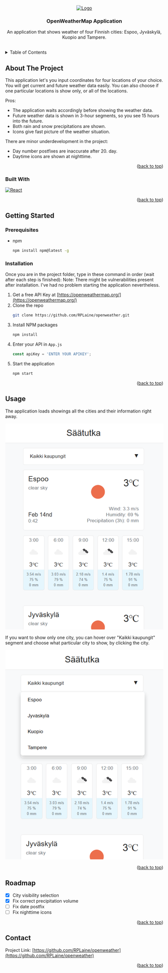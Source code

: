 <!-- Improved compatibility of back to top link: See: https://github.com/othneildrew/Best-README-Template/pull/73 -->
<a name="readme-top"></a>

<!-- PROJECT LOGO -->
<br />
<div align="center">
  <a href="https://openweathermap.org/">
    <img src="https://openweathermap.org/themes/openweathermap/assets/img/logo_white_cropped.png" alt="Logo">
  </a>

  <h3 align="center">OpenWeatherMap Application</h3>

  <p align="center">
    An application that shows weather of four Finnish cities: Espoo, Jyväskylä, Kuopio and Tampere.
    <br>
    <br>
  </p>
</div>



<!-- TABLE OF CONTENTS -->
<details>
  <summary>Table of Contents</summary>
  <ol>
    <li>
      <a href="#about-the-project">About The Project</a>
      <ul>
        <li><a href="#built-with">Built With</a></li>
      </ul>
    </li>
    <li>
      <a href="#getting-started">Getting Started</a>
      <ul>
        <li><a href="#prerequisites">Prerequisites</a></li>
        <li><a href="#installation">Installation</a></li>
      </ul>
    </li>
    <li><a href="#usage">Usage</a></li>
    <li><a href="#roadmap">Roadmap</a></li>
    <li><a href="#contact">Contact</a></li>
  </ol>
</details>



<!-- ABOUT THE PROJECT -->
## About The Project

This application let's you input coordinates for four locations of your choice. You will get current and future weather data easily.
You can also choose if one particular locations is show only, or all of the locations.

Pros:
* The application waits accordingly before showing the weather data.
* Future weather data is shown in 3-hour segments, so you see 15 hours into the future.
* Both rain and snow precipitations are shown.
* Icons give fast picture of the weather situation.

There are minor underdevelopment in the project:
* Day number postfixes are inaccurate after 20. day.
* Daytime icons are shown at nighttime.

<p align="right">(<a href="#readme-top">back to top</a>)</p>



### Built With

[![React][React.js]][React-url]

<p align="right">(<a href="#readme-top">back to top</a>)</p>



<!-- GETTING STARTED -->
## Getting Started

### Prerequisites

* npm
  ```sh
  npm install npm@latest -g
  ```

### Installation

Once you are in the project folder, type in these command in order (wait after each step is finished):
Note: There might be vulnerabilities present after installation. I've had no problem starting the application nevertheless.

1. Get a free API Key at [https://openweathermap.org/](https://openweathermap.org/)
2. Clone the repo
   ```sh
   git clone https://github.com/RPLaine/openweather.git
   ```
3. Install NPM packages
   ```sh
   npm install
   ```
4. Enter your API in `App.js`
   ```js
   const apiKey = 'ENTER YOUR APIKEY';
   ```
5. Start the application
   ```sh
   npm start
   ```

<p align="right">(<a href="#readme-top">back to top</a>)</p>



<!-- USAGE EXAMPLES -->
## Usage

The application loads showings all the cities and their information right away.

![Alt Image text](/img/main.png?raw=true "Optional Title")



If you want to show only one city, you can hover over "Kaikki kaupungit" segment and choose what particular city to show, by clicking the city.

![Alt Image text](/img/citymenu.png?raw=true "Optional Title")

<p align="right">(<a href="#readme-top">back to top</a>)</p>



<!-- ROADMAP -->
## Roadmap

- [X] City visibility selection
- [X] Fix correct precipitation volume
- [ ] Fix date postfix
- [ ] Fix nighttime icons

<p align="right">(<a href="#readme-top">back to top</a>)</p>



<!-- CONTACT -->
## Contact

Project Link: [https://github.com/RPLaine/openweather](https://github.com/RPLaine/openweather)

<p align="right">(<a href="#readme-top">back to top</a>)</p>



<!-- MARKDOWN LINKS & IMAGES -->
<!-- https://www.markdownguide.org/basic-syntax/#reference-style-links -->
[contributors-shield]: https://img.shields.io/github/contributors/othneildrew/Best-README-Template.svg?style=for-the-badge
[contributors-url]: https://github.com/othneildrew/Best-README-Template/graphs/contributors
[forks-shield]: https://img.shields.io/github/forks/othneildrew/Best-README-Template.svg?style=for-the-badge
[forks-url]: https://github.com/othneildrew/Best-README-Template/network/members
[stars-shield]: https://img.shields.io/github/stars/othneildrew/Best-README-Template.svg?style=for-the-badge
[stars-url]: https://github.com/othneildrew/Best-README-Template/stargazers
[issues-shield]: https://img.shields.io/github/issues/othneildrew/Best-README-Template.svg?style=for-the-badge
[issues-url]: https://github.com/othneildrew/Best-README-Template/issues
[license-shield]: https://img.shields.io/github/license/othneildrew/Best-README-Template.svg?style=for-the-badge
[license-url]: https://github.com/othneildrew/Best-README-Template/blob/master/LICENSE.txt
[linkedin-shield]: https://img.shields.io/badge/-LinkedIn-black.svg?style=for-the-badge&logo=linkedin&colorB=555
[linkedin-url]: https://linkedin.com/in/othneildrew
[product-screenshot]: images/screenshot.png
[Next.js]: https://img.shields.io/badge/next.js-000000?style=for-the-badge&logo=nextdotjs&logoColor=white
[Next-url]: https://nextjs.org/
[React.js]: https://img.shields.io/badge/React-20232A?style=for-the-badge&logo=react&logoColor=61DAFB
[React-url]: https://reactjs.org/
[Vue.js]: https://img.shields.io/badge/Vue.js-35495E?style=for-the-badge&logo=vuedotjs&logoColor=4FC08D
[Vue-url]: https://vuejs.org/
[Angular.io]: https://img.shields.io/badge/Angular-DD0031?style=for-the-badge&logo=angular&logoColor=white
[Angular-url]: https://angular.io/
[Svelte.dev]: https://img.shields.io/badge/Svelte-4A4A55?style=for-the-badge&logo=svelte&logoColor=FF3E00
[Svelte-url]: https://svelte.dev/
[Laravel.com]: https://img.shields.io/badge/Laravel-FF2D20?style=for-the-badge&logo=laravel&logoColor=white
[Laravel-url]: https://laravel.com
[Bootstrap.com]: https://img.shields.io/badge/Bootstrap-563D7C?style=for-the-badge&logo=bootstrap&logoColor=white
[Bootstrap-url]: https://getbootstrap.com
[JQuery.com]: https://img.shields.io/badge/jQuery-0769AD?style=for-the-badge&logo=jquery&logoColor=white
[JQuery-url]: https://jquery.com 
[main-img]: https://github.com/RPLaine/openweather/blob/main/img/main.png
[menu-img]: https://github.com/RPLaine/openweather/blob/main/img/citymenu.png
